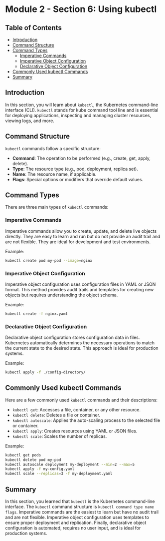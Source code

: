 # Module 2 - Section 6: Using kubectl

## Table of Contents
- [Introduction](#introduction)
- [Command Structure](#command-structure)
- [Command Types](#command-types)
  - [Imperative Commands](#imperative-commands)
  - [Imperative Object Configuration](#imperative-object-configuration)
  - [Declarative Object Configuration](#declarative-object-configuration)
- [Commonly Used kubectl Commands](#commonly-used-kubectl-commands)
- [Summary](#summary)

## Introduction
In this section, you will learn about `kubectl`, the Kubernetes command-line interface (CLI). `kubectl` stands for kube command tool line and is essential for deploying applications, inspecting and managing cluster resources, viewing logs, and more.

## Command Structure
`kubectl` commands follow a specific structure:
- **Command**: The operation to be performed (e.g., create, get, apply, delete).
- **Type**: The resource type (e.g., pod, deployment, replica set).
- **Name**: The resource name, if applicable.
- **Flags**: Special options or modifiers that override default values.

## Command Types
There are three main types of `kubectl` commands:

### Imperative Commands
Imperative commands allow you to create, update, and delete live objects directly. They are easy to learn and run but do not provide an audit trail and are not flexible. They are ideal for development and test environments.

Example:
```sh
kubectl create pod my-pod --image=nginx
```

### Imperative Object Configuration
Imperative object configuration uses configuration files in YAML or JSON format. This method provides audit trails and templates for creating new objects but requires understanding the object schema.

Example:
```sh
kubectl create -f nginx.yaml
```

### Declarative Object Configuration
Declarative object configuration stores configuration data in files. Kubernetes automatically determines the necessary operations to match the current state to the desired state. This approach is ideal for production systems.

Example:
```sh
kubectl apply -f ./config-directory/
```

## Commonly Used kubectl Commands
Here are a few commonly used `kubectl` commands and their descriptions:

- `kubectl get`: Accesses a file, container, or any other resource.
- `kubectl delete`: Deletes a file or container.
- `kubectl autoscale`: Applies the auto-scaling process to the selected file or container.
- `kubectl apply`: Creates resources using YAML or JSON files.
- `kubectl scale`: Scales the number of replicas.

Example:
```sh
kubectl get pods
kubectl delete pod my-pod
kubectl autoscale deployment my-deployment --min=2 --max=5
kubectl apply -f my-config.yaml
kubectl scale --replicas=3 -f my-deployment.yaml
```

## Summary
In this section, you learned that `kubectl` is the Kubernetes command-line interface. The `kubectl` command structure is `kubectl command type name flags`. Imperative commands are the easiest to learn but have no audit trail and are not flexible. Imperative object configuration uses templates to ensure proper deployment and replication. Finally, declarative object configuration is automated, requires no user input, and is ideal for production systems.